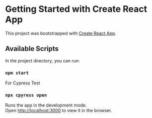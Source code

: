 # Getting Started with Create React App

This project was bootstrapped with [Create React App](https://github.com/facebook/create-react-app).

## Available Scripts

In the project directory, you can run:

### `npm start`

For Cypress Test

### `npx cpyress open`

Runs the app in the development mode.\
Open [http://localhost:3000](http://localhost:3000) to view it in the browser.

